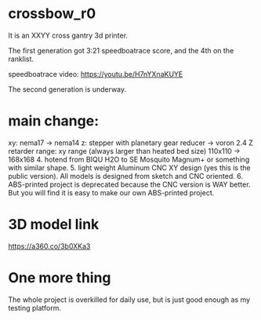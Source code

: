 # crossbow_r0
It is an XXYY cross gantry 3d printer.

The first generation got 3:21 speedboatrace score, and the 4th on the ranklist.

speedboatrace video: https://youtu.be/H7nYXnaKUYE


The second generation is underway.

# main change:
xy: nema17 -> nema14
z: stepper with planetary gear reducer -> voron 2.4 Z retarder
 range: xy range (always larger than heated bed size) 110x110 -> 168x168
4. hotend from BIQU H2O to SE Mosquito Magnum+ or something with similar shape.
5. light weight Aluminum CNC XY design (yes this is the public version). All models is designed from sketch and CNC oriented.
6. ABS-printed project is deprecated because the CNC version is WAY better. But you will find it is easy to make our own ABS-printed project.





# 3D model link
https://a360.co/3b0XKa3

# One more thing
The whole project is overkilled for daily use, but is just good enough as my testing platform.
